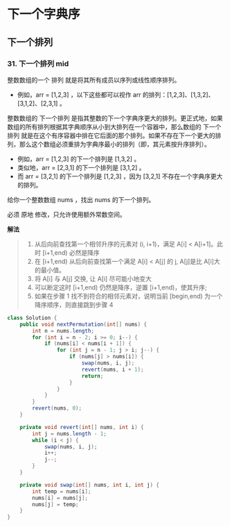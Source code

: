# 下一个字典序

## 下一个排列

### 31. 下一个排列 mid

整数数组的一个 排列 就是将其所有成员以序列或线性顺序排列。

-   例如，arr = [1,2,3] ，以下这些都可以视作 arr 的排列：[1,2,3]、[1,3,2]、[3,1,2]、[2,3,1] 。

整数数组的 下一个排列 是指其整数的下一个字典序更大的排列。更正式地，如果数组的所有排列根据其字典顺序从小到大排列在一个容器中，那么数组的 下一个排列
就是在这个有序容器中排在它后面的那个排列。如果不存在下一个更大的排列，那么这个数组必须重排为字典序最小的排列（即，其元素按升序排列）。

-   例如，arr = [1,2,3] 的下一个排列是 [1,3,2] 。
-   类似地，arr = [2,3,1] 的下一个排列是 [3,1,2] 。
-   而 arr = [3,2,1] 的下一个排列是 [1,2,3] ，因为 [3,2,1] 不存在一个字典序更大的排列。

给你一个整数数组 nums ，找出 nums 的下一个排列。

必须 原地 修改，只允许使用额外常数空间。

**解法**

> 1. 从后向前查找第一个相邻升序的元素对 (i, i+1)，满足 A[i] < A[i+1]。此时 [i+1,end) 必然是降序
> 2. 在 [i+1,end) 从后向前查找第一个满足 A[i] < A[j] 的 j, A[j]是比 A[i]大的最小值。
> 3. 将 A[i] 与 A[j] 交换, 让 A[i] 尽可能小地变大 
> 4. 可以断定这时 [i+1,end) 仍然是降序，逆置 [i+1,end)，使其升序;
> 5. 如果在步骤 1 找不到符合的相邻元素对，说明当前 [begin,end) 为一个降序顺序，则直接跳到步骤 4

```java
class Solution {
    public void nextPermutation(int[] nums) {
        int n = nums.length;
        for (int i = n - 2; i >= 0; i--) {
            if (nums[i] < nums[i + 1]) {
                for (int j = n - 1; j > i; j--) {
                    if (nums[j] > nums[i]) {
                        swap(nums, i, j);
                        revert(nums, i + 1);
                        return;
                    }
                }
            }
        }
        revert(nums, 0);
    }

    private void revert(int[] nums, int i) {
        int j = nums.length - 1;
        while (i < j) {
            swap(nums, i, j);
            i++;
            j--;
        }
    }

    private void swap(int[] nums, int i, int j) {
        int temp = nums[i];
        nums[i] = nums[j];
        nums[j] = temp;
    }
}
```
